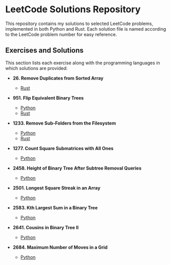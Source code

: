 # LeetCode Solutions Repository

This repository contains my solutions to selected LeetCode problems, implemented in both Python and Rust. Each solution file is named according to the LeetCode problem number for easy reference.

## Exercises and Solutions

This section lists each exercise along with the programming languages in which solutions are provided:

- **26. Remove Duplicates from Sorted Array**
   - [Rust](rust/26.rs)

- **951. Flip Equivalent Binary Trees**
   - [Python](python3/951.py)
   - [Rust](rust/951.rs)

- **1233. Remove Sub-Folders from the Filesystem**
   - [Python](python3/1233.py)
   - [Rust](rust/1233.rs)

- **1277. Count Square Submatrices with All Ones**
   - [Python](python3/1277.py)

- **2458. Height of Binary Tree After Subtree Removal Queries**
   - [Python](python3/2458.py)

- **2501. Longest Square Streak in an Array** 
    - [Python](python3/2501.py)

- **2583. Kth Largest Sum in a Binary Tree**
   - [Python](python3/2583.py)

- **2641. Cousins in Binary Tree II**
   - [Python](python3/2641.py)

- **2684. Maximum Number of Moves in a Grid**
    - [Python](python3/2684.py)
